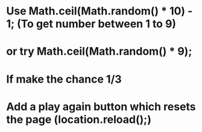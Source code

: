 # Use Math.ceil(Math.random() * 10) - 1; (To get number between 1 to 9)
# or try Math.ceil(Math.random() * 9);
# If make the chance 1/3 
# Add a play again button which resets the page  (location.reload();)